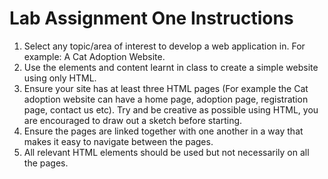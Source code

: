 # Lab Assignment One Instructions

1. Select any topic/area of interest to develop a web application in. For example: A Cat Adoption Website.
2. Use the elements and content learnt in class to create a simple website using only HTML.
3. Ensure your site has at least three HTML pages (For example the Cat adoption website can have a home page, adoption page, registration page, contact us etc). Try and be creative as possible using HTML, you are encouraged to draw out a sketch before starting.
4. Ensure the pages are linked together with one another in a way that makes it easy to navigate between the pages.
5. All relevant HTML elements should be used but not necessarily on all the pages.